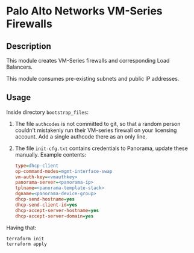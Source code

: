 # Palo Alto Networks VM-Series Firewalls

## Description

This module creates VM-Series firewalls and corresponding Load Balancers.

This module consumes pre-existing subnets and public IP addresses.

## Usage

Inside directory `bootstrap_files`:

1. The file `authcodes` is not committed to git, so that a random person couldn't mistakenly run their VM-series firewall on your licensing account. Add a single authcode there as an only line.

2. The file `init-cfg.txt` contains credentials to Panorama, update these manually. Example contents:

    ``` ini
    type=dhcp-client
    op-command-modes=mgmt-interface-swap
    vm-auth-key=<vmauthkey>
    panorama-server=<panorama-ip>
    tplname=<panorama-template-stack>
    dgname=<panorama-device-group>
    dhcp-send-hostname=yes
    dhcp-send-client-id=yes
    dhcp-accept-server-hostname=yes
    dhcp-accept-server-domain=yes
    ```

Having that:

```sh
terraform init
terraform apply
```
